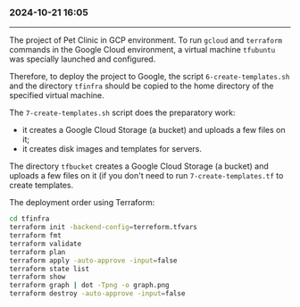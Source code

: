 ### 2024-10-21  16:05
---------------------

The project of Pet Clinic in GCP environment.
To run `gcloud` and `terraform` commands in the Google Cloud environment, a virtual machine `tfubuntu` was specially launched and configured.

Therefore, to deploy the project to Google, the script `6-create-templates.sh` and the directory `tfinfra` should be copied to the home directory of the specified virtual machine.

The `7-create-templates.sh` script does the preparatory work:
- it creates a Google Cloud Storage (a bucket) and uploads a few files on it;
- it creates disk images and templates for servers.

The directory `tfbucket` creates a Google Cloud Storage (a bucket) and uploads a few files on it (if you don't need to run `7-create-templates.tf` to create templates.

The deployment order using Terraform:
```bash
cd tfinfra
terraform init -backend-config=terreform.tfvars
terraform fmt
terraform validate
terraform plan
terraform apply -auto-approve -input=false
terraform state list
terraform show
terraform graph | dot -Tpng -o graph.png
terraform destroy -auto-approve -input=false
```